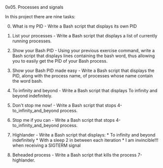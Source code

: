 0x05. Processes and signals

In this project there are nine tasks:

0. What is my PID - Write a Bash script that displays its own PID

1. List your processes - Write a Bash script that displays a list of currently running processes.

2. Show your Bash PID - Using your previous exercise command, write a Bash script that displays lines containing the bash word, thus allowing you to easily get the PID of your Bash process.

3. Show your Bash PID made easy - Write a Bash script that displays the PID, along with the process name, of processes whose name contain the word bash.

4. To infinity and beyond - Write a Bash script that displays To infinity and beyond indefinitely.

5. Don't stop me now! - Write a Bash script that stops 4-to_infinity_and_beyond process.

6. Stop me if you can - Write a Bash script that stops 4-to_infinity_and_beyond process.

7. Highlander - Write a Bash script that displays:
		* To infinity and beyond indefinitely
		* With a sleep 2 in between each iteration
		* I am invincible!!! when receiving a SIGTERM signal

8. Beheaded process - Write a Bash script that kills the process 7-highlander.
